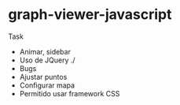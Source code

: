 # graph-viewer-javascript


Task
- Animar, sidebar
- Uso de JQuery ./
- Bugs
- Ajustar puntos
- Configurar mapa
- Permitido usar framework CSS
